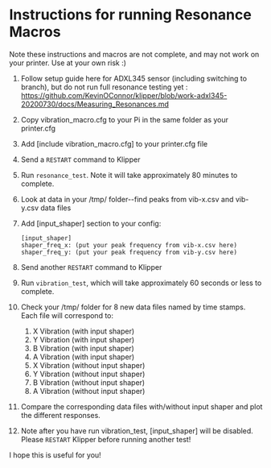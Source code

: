 # Instructions for running Resonance Macros

Note these instructions and macros are not complete, and may not work on your printer. Use at your own risk :) 

1. Follow setup guide here for ADXL345 sensor (including switching to branch), but do not run full resonance testing yet : https://github.com/KevinOConnor/klipper/blob/work-adxl345-20200730/docs/Measuring_Resonances.md 

2. Copy vibration_macro.cfg to your Pi in the same folder as your printer.cfg

3. Add [include vibration_macro.cfg] to your printer.cfg file

4. Send a ```RESTART``` command to Klipper

5. Run ```resonance_test```. Note it will take approximately 80 minutes to complete.

6. Look at data in your /tmp/ folder--find peaks from vib-x.csv and vib-y.csv data files

7. Add [input_shaper] section to your config:

   ```
   [input_shaper]
   shaper_freq_x: (put your peak frequency from vib-x.csv here)
   shaper_freq_y: (put your peak frequency from vib-y.csv here)
   ```

8. Send another ```RESTART``` command to Klipper
9. Run ```vibration_test```, which will take approximately 60 seconds or less to complete. 
10. Check your /tmp/ folder for 8 new data files named by time stamps. Each file will correspond to:
    1. X Vibration (with input shaper)
    2. Y Vibration (with input shaper)
    3. B Vibration (with input shaper)
    4. A Vibration (with input shaper)
    5. X Vibration (without input shaper)
    6. Y Vibration (without input shaper)
    7. B Vibration (without input shaper)
    8. A Vibration (without input shaper)
11. Compare the corresponding data files with/without input shaper and plot the different responses.
12. Note after you have run vibration_test, [input_shaper] will be disabled. Please ```RESTART``` Klipper before running another test!

I hope this is useful for you!